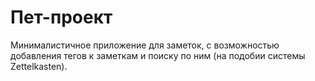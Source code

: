 # Пет-проект

Минималистичное приложение для заметок, с возможностью добавления тегов к заметкам и поиску по ним (на подобии системы Zettelkasten).
